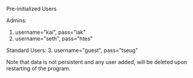 Pre-initialized Users

Admins:
1. username="kai", pass="iak"
2. username="seth", pass="htes"

Standard Users:
3. username="guest", pass="tseug"

Note that data is not persistent and any user added, 
will be deleted upon restarting of the program.